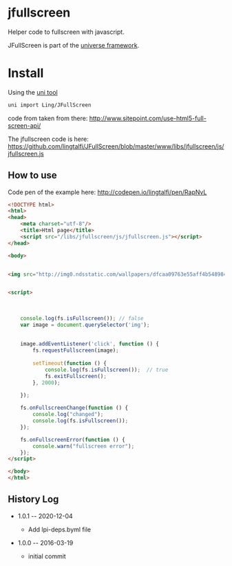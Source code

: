 jfullscreen
================


Helper code to fullscreen with javascript.



JFullScreen is part of the [universe framework](https://github.com/karayabin/universe-snapshot).


Install
=============


Using the [uni tool](https://github.com/lingtalfi/universe-naive-importer)
```bash
uni import Ling/JFullScreen
```







code from taken from there: http://www.sitepoint.com/use-html5-full-screen-api/


The jfullscreen code is here: https://github.com/lingtalfi/JFullScreen/blob/master/www/libs/jfullscreen/js/jfullscreen.js





How to use
---------------


Code pen of the example here: http://codepen.io/lingtalfi/pen/RapNvL 


```html
<!DOCTYPE html>
<html>
<head>
    <meta charset="utf-8"/>
    <title>Html page</title>
    <script src="/libs/jfullscreen/js/jfullscreen.js"></script>
</head>

<body>


<img src="http://img0.ndsstatic.com/wallpapers/dfcaa09763e55aff4b5489848da7a283_large.jpeg">


<script>
    
    
    
    console.log(fs.isFullscreen()); // false
    var image = document.querySelector('img');
    
    
    image.addEventListener('click', function () {
        fs.requestFullscreen(image); 
        
        setTimeout(function () {
            console.log(fs.isFullscreen());  // true
            fs.exitFullscreen(); 
        }, 2000);
        
    });

    fs.onFullscreenChange(function () {
        console.log("changed");
        console.log(fs.isFullscreen());
    });

    fs.onFullscreenError(function () {
        console.warn("fullscreen error");
    });
</script>

</body>
</html>
```




History Log
------------------

- 1.0.1 -- 2020-12-04

    - Add lpi-deps.byml file

- 1.0.0 -- 2016-03-19

    - initial commit
    
    